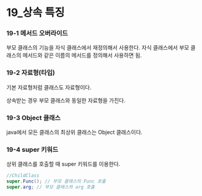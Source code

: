 # 19_상속 특징

### 19-1 메서드 오버라이드

부모 클래스의 기능을 자식 클래스에서 재정의해서 사용한다. 자식 클래스에서 부모 클래스의 메서드와 같은 이름의 메서드를 정의해서 사용하면 됨. 



### 19-2 자료형(타입)

기본 자료형처럼 클래스도 자료형이다. 

상속받는 경우 부모 클래스와 동일한 자료형을 가진다. 



### 19-3 Object 클래스

java에서 모든 클래스의 최상위 클래스는 Object 클래스이다. 



### 19-4 super 키워드

상위 클래스를 호출할 때 super 키워드를 이용한다. 

```java 
//ChildClass
super.Func(); // 부모 클래스의 Func 호출
super.arg; // 부모 클래스의 arg 호출
```

